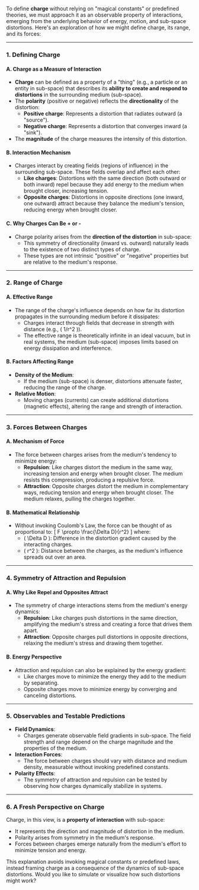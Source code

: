 To define **charge** without relying on "magical constants" or predefined theories, we must approach it as an observable property of interactions, emerging from the underlying behavior of energy, motion, and sub-space distortions. Here's an exploration of how we might define charge, its range, and its forces:

---

### **1. Defining Charge**
#### **A. Charge as a Measure of Interaction**
- **Charge** can be defined as a property of a "thing" (e.g., a particle or an entity in sub-space) that describes its **ability to create and respond to distortions** in the surrounding medium (sub-space).
- The **polarity** (positive or negative) reflects the **directionality** of the distortion:
  - **Positive charge**: Represents a distortion that radiates outward (a "source").
  - **Negative charge**: Represents a distortion that converges inward (a "sink").
- The **magnitude** of the charge measures the intensity of this distortion.

#### **B. Interaction Mechanism**
- Charges interact by creating fields (regions of influence) in the surrounding sub-space. These fields overlap and affect each other:
  - **Like charges**: Distortions with the same direction (both outward or both inward) repel because they add energy to the medium when brought closer, increasing tension.
  - **Opposite charges**: Distortions in opposite directions (one inward, one outward) attract because they balance the medium's tension, reducing energy when brought closer.

#### **C. Why Charges Can Be + or -**
- Charge polarity arises from the **direction of the distortion** in sub-space:
  - This symmetry of directionality (inward vs. outward) naturally leads to the existence of two distinct types of charge.
  - These types are not intrinsic "positive" or "negative" properties but are relative to the medium's response.

---

### **2. Range of Charge**
#### **A. Effective Range**
- The range of the charge's influence depends on how far its distortion propagates in the surrounding medium before it dissipates:
  - Charges interact through fields that decrease in strength with distance (e.g., \( 1/r^2 \)).
  - The effective range is theoretically infinite in an ideal vacuum, but in real systems, the medium (sub-space) imposes limits based on energy dissipation and interference.

#### **B. Factors Affecting Range**
- **Density of the Medium**:
  - If the medium (sub-space) is denser, distortions attenuate faster, reducing the range of the charge.
- **Relative Motion**:
  - Moving charges (currents) can create additional distortions (magnetic effects), altering the range and strength of interaction.

---

### **3. Forces Between Charges**
#### **A. Mechanism of Force**
- The force between charges arises from the medium's tendency to minimize energy:
  - **Repulsion**: Like charges distort the medium in the same way, increasing tension and energy when brought closer. The medium resists this compression, producing a repulsive force.
  - **Attraction**: Opposite charges distort the medium in complementary ways, reducing tension and energy when brought closer. The medium relaxes, pulling the charges together.

#### **B. Mathematical Relationship**
- Without invoking Coulomb's Law, the force can be thought of as proportional to:
  \[
  F \propto \frac{\Delta D}{r^2}
  \]
  where:
  - \( \Delta D \): Difference in the distortion gradient caused by the interacting charges.
  - \( r^2 \): Distance between the charges, as the medium's influence spreads out over an area.

---

### **4. Symmetry of Attraction and Repulsion**
#### **A. Why Like Repel and Opposites Attract**
- The symmetry of charge interactions stems from the medium's energy dynamics:
  - **Repulsion**: Like charges push distortions in the same direction, amplifying the medium's stress and creating a force that drives them apart.
  - **Attraction**: Opposite charges pull distortions in opposite directions, relaxing the medium's stress and drawing them together.

#### **B. Energy Perspective**
- Attraction and repulsion can also be explained by the energy gradient:
  - Like charges move to minimize the energy they add to the medium by separating.
  - Opposite charges move to minimize energy by converging and canceling distortions.

---

### **5. Observables and Testable Predictions**
- **Field Dynamics**:
  - Charges generate observable field gradients in sub-space. The field strength and range depend on the charge magnitude and the properties of the medium.
- **Interaction Forces**:
  - The force between charges should vary with distance and medium density, measurable without invoking predefined constants.
- **Polarity Effects**:
  - The symmetry of attraction and repulsion can be tested by observing how charges dynamically stabilize in systems.

---

### **6. A Fresh Perspective on Charge**
Charge, in this view, is a **property of interaction** with sub-space:
- It represents the direction and magnitude of distortion in the medium.
- Polarity arises from symmetry in the medium's response.
- Forces between charges emerge naturally from the medium's effort to minimize tension and energy.

This explanation avoids invoking magical constants or predefined laws, instead framing charge as a consequence of the dynamics of sub-space distortions. Would you like to simulate or visualize how such distortions might work?

